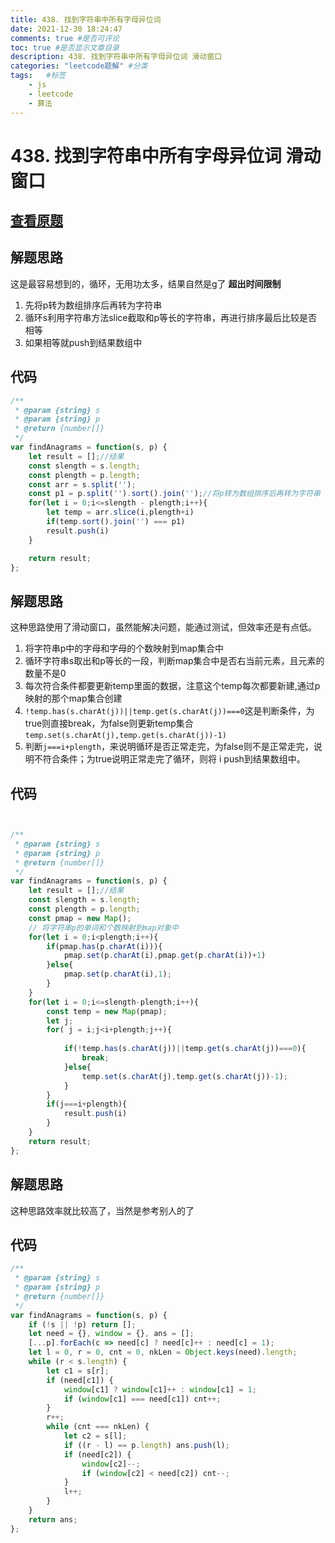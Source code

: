 ```yaml
---
title: 438. 找到字符串中所有字母异位词
date: 2021-12-30 18:24:47
comments: true #是否可评论
toc: true #是否显示文章目录
description: 438. 找到字符串中所有字母异位词 滑动窗口
categories: "leetcode题解" #分类
tags:   #标签
    - js
    - leetcode
    - 算法
---
```



# 438. 找到字符串中所有字母异位词 滑动窗口

## [查看原题](https://leetcode-cn.com/problems/find-all-anagrams-in-a-string/)

## 解题思路
这是最容易想到的，循环，无用功太多，结果自然是g了
**超出时间限制**
1. 先将p转为数组排序后再转为字符串
2. 循环s利用字符串方法slice截取和p等长的字符串，再进行排序最后比较是否相等
3. 如果相等就push到结果数组中

## 代码
```javascript
/**
 * @param {string} s
 * @param {string} p
 * @return {number[]}
 */
var findAnagrams = function(s, p) {
	let result = [];//结果
	const slength = s.length;
	const plength = p.length;
	const arr = s.split('');
	const p1 = p.split('').sort().join('');//将p转为数组排序后再转为字符串
	for(let i = 0;i<=slength - plength;i++){
		let temp = arr.slice(i,plength+i)
		if(temp.sort().join('') === p1)
		result.push(i)
	}

	return result;
};
```

## 解题思路
这种思路使用了滑动窗口，虽然能解决问题，能通过测试，但效率还是有点低。
1. 将字符串p中的字母和字母的个数映射到map集合中
2. 循环字符串s取出和p等长的一段，判断map集合中是否右当前元素，且元素的数量不是0
3. 每次符合条件都要更新temp里面的数据，注意这个temp每次都要新建,通过p映射的那个map集合创建
4. ```!temp.has(s.charAt(j))||temp.get(s.charAt(j))===0```这是判断条件，为true则直接break，为false则更新temp集合```temp.set(s.charAt(j),temp.get(s.charAt(j))-1)```
5. 判断```j===i+plength```，来说明循环是否正常走完，为false则不是正常走完，说明不符合条件；为true说明正常走完了循环，则将 i push到结果数组中。

## 代码

```javascript


/**
 * @param {string} s
 * @param {string} p
 * @return {number[]}
 */
var findAnagrams = function(s, p) {
	let result = [];//结果
	const slength = s.length;
	const plength = p.length;
	const pmap = new Map();
	// 将字符串p的单词和个数映射到map对象中
	for(let i = 0;i<plength;i++){
		if(pmap.has(p.charAt(i))){
			pmap.set(p.charAt(i),pmap.get(p.charAt(i))+1)
		}else{
			pmap.set(p.charAt(i),1);
		}
	}
	for(let i = 0;i<=slength-plength;i++){
		const temp = new Map(pmap);
		let j;
		for( j = i;j<i+plength;j++){
		
			if(!temp.has(s.charAt(j))||temp.get(s.charAt(j))===0){
				break;
			}else{
				temp.set(s.charAt(j),temp.get(s.charAt(j))-1);
			}
		}
		if(j===i+plength){
			result.push(i)
		}
	}
	return result;
};
```

## 解题思路
这种思路效率就比较高了，当然是参考别人的了

## 代码

```javascript
/**
 * @param {string} s
 * @param {string} p
 * @return {number[]}
 */
var findAnagrams = function(s, p) {
    if (!s || !p) return [];
    let need = {}, window = {}, ans = [];
    [...p].forEach(c => need[c] ? need[c]++ : need[c] = 1);
    let l = 0, r = 0, cnt = 0, nkLen = Object.keys(need).length;
    while (r < s.length) {
        let c1 = s[r];
        if (need[c1]) {
            window[c1] ? window[c1]++ : window[c1] = 1;
            if (window[c1] === need[c1]) cnt++;
        }
        r++;
        while (cnt === nkLen) {
            let c2 = s[l];
            if ((r - l) == p.length) ans.push(l);
            if (need[c2]) {
                window[c2]--;
                if (window[c2] < need[c2]) cnt--;
            }
            l++;
        }
    }
    return ans;
};
```